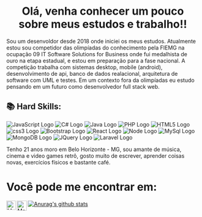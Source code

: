 
# <center> Olá, venha conhecer um pouco sobre meus estudos e trabalho!! </center>
Sou um desenvoldor desde 2018 onde iniciei os meus estudos. Atualmente estou sou competidor das olimpíadas do conhecimento pela FIEMG na ocupação 09 IT Software Solutions for Business 
onde fui medalhista de ouro na etapa estadual, e estou em preparação para a fase nacional. A competição trabalha com sistemas desktop, mobile (android), desenvolvimento de api,
banco de dados realacional, arquitetura de software com UML e testes. Em um contexto fora da olimpíadas eu estudo pensando em um futuro como desenvolvedor full stack web. 


## 📚 Hard Skills:

   <img src="https://img.shields.io/badge/javascript%20-%23323330.svg?&style=for-the-badge&logo=javascript&logoColor=%23F7DF1E" alt="JavaScript Logo"> 
   <img src="https://img.shields.io/badge/c%20sharp-%23239120.svg?&style=flat-square&logo=c%20sharp&logoColor=white" alt="C# Logo">  
   <img src="https://img.shields.io/badge/java-%23ED8B00.svg?&style=for-the-badge&logo=java&logoColor=white" alt="Java Logo">  
   <img src="https://img.shields.io/badge/php-%23777BB4.svg?&style=for-the-badge&logo=php&logoColor=white" alt="PHP Logo">  
   <img src="https://img.shields.io/badge/html5%20-%23E34F26.svg?&style=for-the-badge&logo=html5&logoColor=white" alt="HTML5 Logo">  
   <img src="https://img.shields.io/badge/css3%20-%231572B6.svg?&style=for-the-badge&logo=css3&logoColor=white" alt="css3 Logo">  
   <img src="https://img.shields.io/badge/bootstrap%20-%23563D7C.svg?&style=for-the-badge&logo=bootstrap&logoColor=white" alt="Bootstrap Logo">  
   <img src="https://img.shields.io/badge/react%20-%2320232a.svg?&style=for-the-badge&logo=react&logoColor=%2361DAFB" alt="React Logo">  
   <img src="https://img.shields.io/badge/node.js%20-%2343853D.svg?&style=for-the-badge&logo=node.js&logoColor=white" alt="Node Logo">  
   <img src="https://img.shields.io/badge/mysql-%2300f.svg?&style=for-the-badge&logo=mysql&logoColor=white" alt="MySql Logo">  
   <img src="https://img.shields.io/badge/MongoDB-%234ea94b.svg?&style=for-the-badge&logo=mongodb&logoColor=white" alt="MongoDB Logo">  
   <img src="https://img.shields.io/badge/jquery%20-%230769AD.svg?&style=for-the-badge&logo=jquery&logoColor=white" alt="JQuery Logo">   
   <img src="https://img.shields.io/badge/laravel%20-%23FF2D20.svg?&style=for-the-badge&logo=laravel&logoColor=white" alt="Laravel Logo">  


Tenho 21 anos moro em Belo Horizonte - MG, sou amante de música, cinema e video games retrô, gosto muito de escrever, aprender coisas novas, exercícios físicos e bastante café.


  # Você pode me encontrar em:
  <a href="https://www.linkedin.com/in/mauricioml04/">
  <img align="left" alt="Maurício Lacerda - Linkedin" width="24px" src="https://github.com/TheDudeThatCode/TheDudeThatCode/blob/master/Assets/Linkedin.svg" />
</a><a href="mailto:mauricio.lacerdam@gmail.com">
  <img align="left" alt="Maurício Lacerda - Gmail" width="26px" src="https://github.com/TheDudeThatCode/TheDudeThatCode/blob/master/Assets/Gmail.svg" />
</a>

[![Anurag's github stats](https://github-readme-stats.vercel.app/api?username=mauricioFe)](https://github.com/meuricioFe/github-readme-stats)

